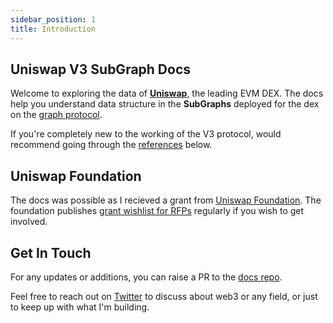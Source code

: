 ```yaml
---
sidebar_position: 1
title: Introduction
---
```


## Uniswap V3 SubGraph Docs 
Welcome to exploring the data of [**Uniswap**](https://uniswap.org/), the leading EVM DEX. The docs help you understand data structure in the **SubGraphs** deployed for the dex on the [graph protocol](https://thegraph.com/).

If you're completely new to the working of the V3 protocol, would recommend going through the [references](#references) below.

## Uniswap Foundation
The docs was possible as I recieved a grant from [Uniswap Foundation](https://uniswapfoundation.mirror.xyz/). The foundation publishes [grant wishlist for RFPs](https://uniswap.notion.site/Uniswap-Foundation-Grants-Wish-List-3be614ba4e504b5caeee7b0159e64a42) regularly if you wish to get involved.

## Get In Touch
For any updates or additions, you can raise a PR to the [docs repo](https://github.com/vintageplayer/uniswap-v3-subgraph-docs).

Feel free to reach out on [Twitter](https://twitter.com/artsofbaniya) to discuss about web3 or any field, or just to keep up with what I'm building.
